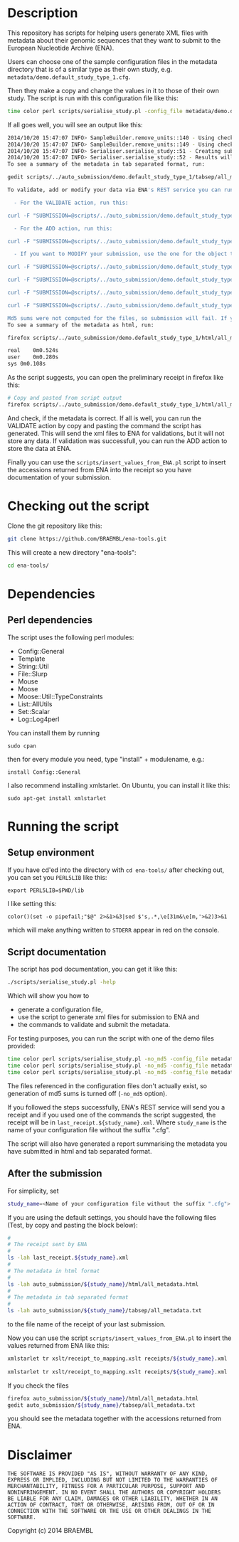 Description
===========

This repository has scripts for helping users generate XML files with metadata about their genomic sequences that they want to submit to the European Nucleotide Archive (ENA). 

Users can choose one of the sample configuration files in the metadata directory that is of a similar type as their own study, e.g. `metadata/demo.default_study_type_1.cfg`.

Then they make a copy and change the values in it to those of their own study. The script is run with this configuration file like this:

```bash
time color perl scripts/serialise_study.pl -config_file metadata/demo.default_study_type_1.cfg -authenticated_url https://www.ebi.ac.uk/ena/submit/drop-box/submit/?auth=secretauthenticationstringhere
```

If all goes well, you will see an output like this:

```bash
2014/10/20 15:47:07 INFO> SampleBuilder.remove_units::140 - Using checklist ERC000011
2014/10/20 15:47:07 INFO> SampleBuilder.remove_units::149 - Using checklist checklists/ERC000011.xml for processing attributes of sample 1
2014/10/20 15:47:07 INFO> Serialiser.serialise_study::51 - Creating submission files for: Genome of an organism
2014/10/20 15:47:07 INFO> Serialiser.serialise_study::52 - Results will be written to scripts/../auto_submission/demo.default_study_type_1
To see a summary of the metadata in tab separated format, run:

gedit scripts/../auto_submission/demo.default_study_type_1/tabsep/all_metadata.txt

To validate, add or modify your data via ENA's REST service you can run one of the following commands:

  - For the VALIDATE action, run this:

curl -F "SUBMISSION=@scripts/../auto_submission/demo.default_study_type_1/sra_xml/submission_VALIDATE.xml" -F "STUDY=@scripts/../auto_submission/demo.default_study_type_1/sra_xml/study.xml" -F"SAMPLE=@scripts/../auto_submission/demo.default_study_type_1/sra_xml/sample.xml" -F"EXPERIMENT=@scripts/../auto_submission/demo.default_study_type_1/sra_xml/experiment.xml" -F"RUN=@scripts/../auto_submission/demo.default_study_type_1/sra_xml/run.xml"  https://www.ebi.ac.uk/ena/submit/drop-box/submit/?auth=secretauthenticationstringhere | xmlstarlet fo | tee last_receipt.Genome_of_an_organism.xml 

  - For the ADD action, run this:

curl -F "SUBMISSION=@scripts/../auto_submission/demo.default_study_type_1/sra_xml/submission_ADD.xml" -F "STUDY=@scripts/../auto_submission/demo.default_study_type_1/sra_xml/study.xml" -F"SAMPLE=@scripts/../auto_submission/demo.default_study_type_1/sra_xml/sample.xml" -F"EXPERIMENT=@scripts/../auto_submission/demo.default_study_type_1/sra_xml/experiment.xml" -F"RUN=@scripts/../auto_submission/demo.default_study_type_1/sra_xml/run.xml"  https://www.ebi.ac.uk/ena/submit/drop-box/submit/?auth=secretauthenticationstringhere | xmlstarlet fo | tee last_receipt.Genome_of_an_organism.xml 

  - If you want to MODIFY your submission, use the one for the object type you want to change:

curl -F "SUBMISSION=@scripts/../auto_submission/demo.default_study_type_1/sra_xml/submission_MODIFY_experiment.xml" -F "EXPERIMENT=@scripts/../auto_submission/demo.default_study_type_1/sra_xml/experiment.xml" https://www.ebi.ac.uk/ena/submit/drop-box/submit/?auth=secretauthenticationstringhere | xmlstarlet fo | tee last_receipt.Genome_of_an_organism.xml 

curl -F "SUBMISSION=@scripts/../auto_submission/demo.default_study_type_1/sra_xml/submission_MODIFY_run.xml" -F "RUN=@scripts/../auto_submission/demo.default_study_type_1/sra_xml/run.xml" https://www.ebi.ac.uk/ena/submit/drop-box/submit/?auth=secretauthenticationstringhere | xmlstarlet fo | tee last_receipt.Genome_of_an_organism.xml 

curl -F "SUBMISSION=@scripts/../auto_submission/demo.default_study_type_1/sra_xml/submission_MODIFY_sample.xml" -F "SAMPLE=@scripts/../auto_submission/demo.default_study_type_1/sra_xml/sample.xml" https://www.ebi.ac.uk/ena/submit/drop-box/submit/?auth=secretauthenticationstringhere | xmlstarlet fo | tee last_receipt.Genome_of_an_organism.xml 

curl -F "SUBMISSION=@scripts/../auto_submission/demo.default_study_type_1/sra_xml/submission_MODIFY_study.xml" -F "STUDY=@scripts/../auto_submission/demo.default_study_type_1/sra_xml/study.xml" https://www.ebi.ac.uk/ena/submit/drop-box/submit/?auth=secretauthenticationstringhere | xmlstarlet fo | tee last_receipt.Genome_of_an_organism.xml 

Md5 sums were not computed for the files, so submission will fail. If you want md5 sums to be generated, don't set the -no_md5 option on the command line.
To see a summary of the metadata as html, run:

firefox scripts/../auto_submission/demo.default_study_type_1/html/all_metadata.html

real	0m0.524s
user	0m0.280s
sys	0m0.108s
```

As the script suggests, you can open the preliminary receipt in firefox like this:

```bash
# Copy and pasted from script output
firefox scripts/../auto_submission/demo.default_study_type_1/html/all_metadata.html
```

And check, if the metadata is correct. If all is well, you can run the VALIDATE action by copy and pasting the command the script has generated. This will send the xml files to ENA for validations, but it will not store any data. If validation was successfull, you can run the ADD action to store the data at ENA.

Finally you can use the `scripts/insert_values_from_ENA.pl` script to insert the accessions returned from ENA into the receipt so you have documentation of your submission.

Checking out the script
=======================

Clone the git repository like this:

```bash
git clone https://github.com/BRAEMBL/ena-tools.git
```

This will create a new directory "ena-tools":

```bash
cd ena-tools/
```

Dependencies
============

Perl dependencies
-----------------

The script uses the following perl modules:

  * Config::General
  * Template
  * String::Util
  * File::Slurp
  * Mouse
  * Moose
  * Moose::Util::TypeConstraints
  * List::AllUtils
  * Set::Scalar
  * Log::Log4perl

You can install them by running

```
sudo cpan
```

then for every module you need, type "install" + modulename, e.g.:

```
install Config::General
```

I also recommend installing xmlstarlet. On Ubuntu, you can install it like this:

```
sudo apt-get install xmlstarlet
```

Running the script
==================

Setup environment
-----------------

If you have cd'ed into the directory with `cd ena-tools/` after checking out, you can set you `PERL5LIB` like this:

```
export PERL5LIB=$PWD/lib
```

I like setting this:

```
color()(set -o pipefail;"$@" 2>&1>&3|sed $'s,.*,\e[31m&\e[m,'>&2)3>&1
```

which will make anything written to `STDERR` appear in red on the console.

Script documentation
--------------------

The script has pod documentation, you can get it like this:

```bash
./scripts/serialise_study.pl -help
```

Which will show you how to 

  * generate a configuration file, 
  * use the script to generate xml files for submission to ENA and
  * the commands to validate and submit the metadata.

For testing purposes, you can run the script with one of the demo files provided:

```bash
time color perl scripts/serialise_study.pl -no_md5 -config_file metadata/demo.bacterial_submission.cfg -authenticated_url $authenticated_url
time color perl scripts/serialise_study.pl -no_md5 -config_file metadata/demo.default_study_type_1.cfg -authenticated_url $authenticated_url
time color perl scripts/serialise_study.pl -no_md5 -config_file metadata/demo.metagenomics_samples.cfg -authenticated_url $authenticated_url
```

The files referenced in the configuration files don't actually exist, so generation of md5 sums is turned off (`-no_md5` option).
  
If you followed the steps successfully, ENA's REST service will send you a receipt and if you used one of the commands the script suggested, the receipt will be in `last_receipt.${study_name}.xml`. Where `study_name` is the name of your configuration file without the suffix ".cfg".

The script will also have generated a report summarising the metadata you have submitted in html and tab separated format.
  
After the submission
--------------------

For simplicity, set

```bash
study_name=<Name of your configuration file without the suffix ".cfg">
```

If you are using the default settings, you should have the following files (Test, by copy and pasting the block below):

```bash
#
# The receipt sent by ENA
#
ls -lah last_receipt.${study_name}.xml
#
# The metadata in html format
#
ls -lah auto_submission/${study_name}/html/all_metadata.html
#
# The metadata in tab separated format
#
ls -lah auto_submission/${study_name}/tabsep/all_metadata.txt
```

to the file name of the receipt of your last submission.

Now you can use the script `scripts/insert_values_from_ENA.pl` to insert the values returned from ENA like this:

```bash
xmlstarlet tr xslt/receipt_to_mapping.xslt receipts/${study_name}.xml | perl scripts/insert_values_from_ENA.pl auto_submission/${study_name}/html/all_metadata.html > auto_submission/${study_name}/html/metadata.${study_name}.html
 
xmlstarlet tr xslt/receipt_to_mapping.xslt receipts/${study_name}.xml | perl scripts/insert_values_from_ENA.pl auto_submission/${study_name}/tabsep/all_metadata.txt > auto_submission/${study_name}/tabsep/metadata.${study_name}.txt
```

If you check the files

```bash
firefox auto_submission/${study_name}/html/all_metadata.html
gedit auto_submission/${study_name}/tabsep/all_metadata.txt
```

you should see the metadata together with the accessions returned from ENA.

Disclaimer
==========

```
THE SOFTWARE IS PROVIDED "AS IS", WITHOUT WARRANTY OF ANY KIND,
EXPRESS OR IMPLIED, INCLUDING BUT NOT LIMITED TO THE WARRANTIES OF
MERCHANTABILITY, FITNESS FOR A PARTICULAR PURPOSE, SUPPORT AND
NONINFRINGEMENT. IN NO EVENT SHALL THE AUTHORS OR COPYRIGHT HOLDERS
BE LIABLE FOR ANY CLAIM, DAMAGES OR OTHER LIABILITY, WHETHER IN AN
ACTION OF CONTRACT, TORT OR OTHERWISE, ARISING FROM, OUT OF OR IN
CONNECTION WITH THE SOFTWARE OR THE USE OR OTHER DEALINGS IN THE
SOFTWARE.
```

Copyright (c) 2014 BRAEMBL
